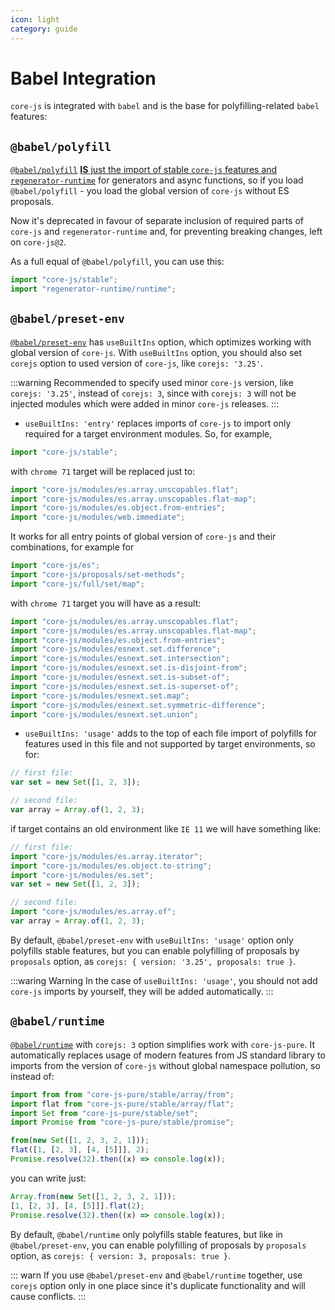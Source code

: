 ```yaml
---
icon: light
category: guide
---
```


# Babel Integration

`core-js` is integrated with `babel` and is the base for polyfilling-related `babel` features:

## `@babel/polyfill`

[`@babel/polyfill`](https://babeljs.io/docs/usage/polyfill) [**IS** just the import of stable `core-js` features and `regenerator-runtime`](https://github.com/babel/babel/blob/c8bb4500326700e7dc68ce8c4b90b6482c48d82f/packages/babel-polyfill/src/index.js) for generators and async functions, so if you load `@babel/polyfill` - you load the global version of `core-js` without ES proposals.

Now it's deprecated in favour of separate inclusion of required parts of `core-js` and `regenerator-runtime` and, for preventing breaking changes, left on `core-js@2`.

As a full equal of `@babel/polyfill`, you can use this:

```js
import "core-js/stable";
import "regenerator-runtime/runtime";
```

## `@babel/preset-env`

[`@babel/preset-env`](https://github.com/babel/babel/tree/master/packages/babel-preset-env) has `useBuiltIns` option, which optimizes working with global version of `core-js`. With `useBuiltIns` option, you should also set `corejs` option to used version of `core-js`, like `corejs: '3.25'`.

:::warning
Recommended to specify used minor `core-js` version, like `corejs: '3.25'`, instead of `corejs: 3`, since with `corejs: 3` will not be injected modules which were added in minor `core-js` releases.
:::

- `useBuiltIns: 'entry'` replaces imports of `core-js` to import only required for a target environment modules. So, for example,

```js
import "core-js/stable";
```

with `chrome 71` target will be replaced just to:

```js
import "core-js/modules/es.array.unscopables.flat";
import "core-js/modules/es.array.unscopables.flat-map";
import "core-js/modules/es.object.from-entries";
import "core-js/modules/web.immediate";
```

It works for all entry points of global version of `core-js` and their combinations, for example for

```js
import "core-js/es";
import "core-js/proposals/set-methods";
import "core-js/full/set/map";
```

with `chrome 71` target you will have as a result:

```js
import "core-js/modules/es.array.unscopables.flat";
import "core-js/modules/es.array.unscopables.flat-map";
import "core-js/modules/es.object.from-entries";
import "core-js/modules/esnext.set.difference";
import "core-js/modules/esnext.set.intersection";
import "core-js/modules/esnext.set.is-disjoint-from";
import "core-js/modules/esnext.set.is-subset-of";
import "core-js/modules/esnext.set.is-superset-of";
import "core-js/modules/esnext.set.map";
import "core-js/modules/esnext.set.symmetric-difference";
import "core-js/modules/esnext.set.union";
```

- `useBuiltIns: 'usage'` adds to the top of each file import of polyfills for features used in this file and not supported by target environments, so for:

```js
// first file:
var set = new Set([1, 2, 3]);

// second file:
var array = Array.of(1, 2, 3);
```

if target contains an old environment like `IE 11` we will have something like:

```js
// first file:
import "core-js/modules/es.array.iterator";
import "core-js/modules/es.object.to-string";
import "core-js/modules/es.set";
var set = new Set([1, 2, 3]);

// second file:
import "core-js/modules/es.array.of";
var array = Array.of(1, 2, 3);
```

By default, `@babel/preset-env` with `useBuiltIns: 'usage'` option only polyfills stable features, but you can enable polyfilling of proposals by `proposals` option, as `corejs: { version: '3.25', proposals: true }`.

:::waring Warning
In the case of `useBuiltIns: 'usage'`, you should not add `core-js` imports by yourself, they will be added automatically.
:::

## `@babel/runtime`

[`@babel/runtime`](https://babeljs.io/docs/plugins/transform-runtime/) with `corejs: 3` option simplifies work with `core-js-pure`. It automatically replaces usage of modern features from JS standard library to imports from the version of `core-js` without global namespace pollution, so instead of:

```js
import from from "core-js-pure/stable/array/from";
import flat from "core-js-pure/stable/array/flat";
import Set from "core-js-pure/stable/set";
import Promise from "core-js-pure/stable/promise";

from(new Set([1, 2, 3, 2, 1]));
flat([1, [2, 3], [4, [5]]], 2);
Promise.resolve(32).then((x) => console.log(x));
```

you can write just:

```js
Array.from(new Set([1, 2, 3, 2, 1]));
[1, [2, 3], [4, [5]]].flat(2);
Promise.resolve(32).then((x) => console.log(x));
```

By default, `@babel/runtime` only polyfills stable features, but like in `@babel/preset-env`, you can enable polyfilling of proposals by `proposals` option, as `corejs: { version: 3, proposals: true }`.

::: warn
If you use `@babel/preset-env` and `@babel/runtime` together, use `corejs` option only in one place since it's duplicate functionality and will cause conflicts.
:::
